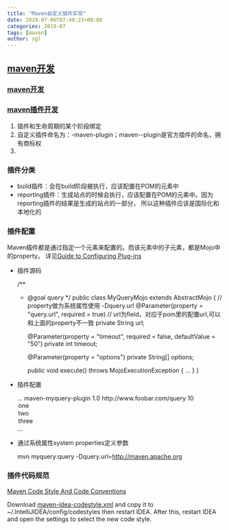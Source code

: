 ```yaml
---
title: "Maven自定义插件实现"
date: 2019-07-06T07:49:23+08:00
categories: 2019-07
tags: [maven]
author: sgl
---
```


[maven开发](http://maven.apache.org/)
---

### [maven开发](http://maven.apache.org/developers/index.html)
### [maven插件开发](http://maven.apache.org/plugin-developers/index.html)
1. 插件和生命周期的某个阶段绑定
2. 自定义插件命名为：<yourplugin>-maven-plugin；maven-<yourplugin>-plugin是官方插件的命名，拥有商标权
3. 

### 插件分类
* build插件：会在build阶段被执行，应该配置在POM的<build/>元素中
* reporting插件：生成站点的时候会执行，应该配置在POM的<reporting/>元素中。因为reporting插件的结果是生成的站点的一部分，
所以这种插件应该是国际化和本地化的

### 插件配置
Maven插件都是通过指定一个<configuration>元素来配置的。而该元素中的子元素，都是Mojo中的property。
详见[Guide to Configuring Plug-ins](http://maven.apache.org/guides/mini/guide-configuring-plugins.html)

* 插件源码


    /**
     * @goal query
     */
    public class MyQueryMojo
        extends AbstractMojo
    {
        // property做为系统属性使用 -Dquery.url
        @Parameter(property = "query.url", required = true)
        // url为field，对应于pom里的配置url,可以和上面的property不一致
        private String url;
     
        @Parameter(property = "timeout", required = false, defaultValue = "50")
        private int timeout;
     
        @Parameter(property = "options")
        private String[] options;
     
        public void execute()
            throws MojoExecutionException
        {
            ...
        }
    }
    
* 插件配置


    <project>
      ...
      <build>
        <plugins>
          <plugin>
            <artifactId>maven-myquery-plugin</artifactId>
            <version>1.0</version>
            <configuration>
              <!--对应于源码的里的field： url -->
              <url>http://www.foobar.com/query</url>
              <timeout>10</timeout>
              <options>
                <option>one</option>
                <option>two</option>
                <option>three</option>
              </options>
            </configuration>
          </plugin>
        </plugins>
      </build>
      ...
    </project>    

* 通过系统属性system properties定义参数


    mvn myquery:query -Dquery.url=http://maven.apache.org

### 插件代码规范
[Maven Code Style And Code Conventions](https://maven.apache.org/developers/conventions/code.html)

Download [maven-idea-codestyle.xml](https://maven.apache.org/developers/maven-idea-codestyle.xml) and 
copy it to ~/.IntelliJIDEA/config/codestyles then restart IDEA.
After this, restart IDEA and open the settings to select the new code style.